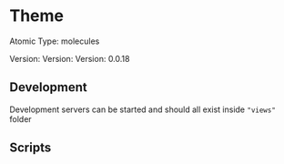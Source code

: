 # Theme

Atomic Type: molecules

Version: Version: Version: 0.0.18








## Development

Development servers can be started and should all exist inside `"views"` folder

## Scripts
